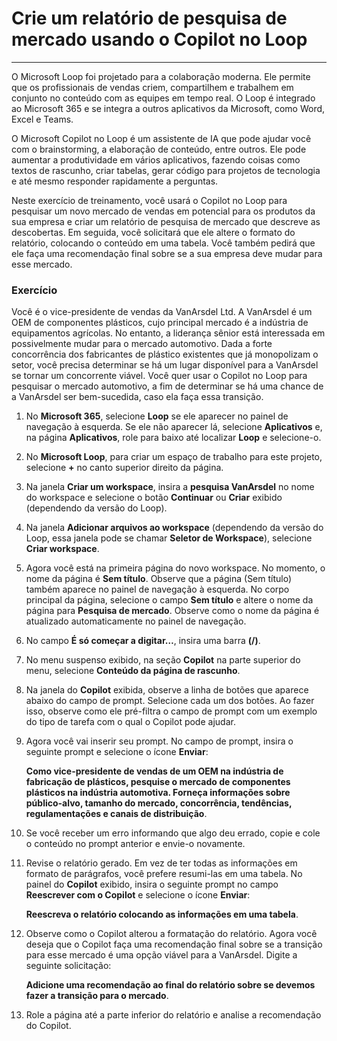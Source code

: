 
# Crie um relatório de pesquisa de mercado usando o Copilot no Loop
---
O Microsoft Loop foi projetado para a colaboração moderna. Ele permite que os profissionais de vendas criem, compartilhem e trabalhem em conjunto no conteúdo com as equipes em tempo real. O Loop é integrado ao Microsoft 365 e se integra a outros aplicativos da Microsoft, como Word, Excel e Teams.

O Microsoft Copilot no Loop é um assistente de IA que pode ajudar você com o brainstorming, a elaboração de conteúdo, entre outros. Ele pode aumentar a produtividade em vários aplicativos, fazendo coisas como textos de rascunho, criar tabelas, gerar código para projetos de tecnologia e até mesmo responder rapidamente a perguntas.

Neste exercício de treinamento, você usará o Copilot no Loop para pesquisar um novo mercado de vendas em potencial para os produtos da sua empresa e criar um relatório de pesquisa de mercado que descreve as descobertas. Em seguida, você solicitará que ele altere o formato do relatório, colocando o conteúdo em uma tabela. Você também pedirá que ele faça uma recomendação final sobre se a sua empresa deve mudar para esse mercado.

### Exercício

Você é o vice-presidente de vendas da VanArsdel Ltd. A VanArsdel é um OEM de componentes plásticos, cujo principal mercado é a indústria de equipamentos agrícolas. No entanto, a liderança sênior está interessada em possivelmente mudar para o mercado automotivo. Dada a forte concorrência dos fabricantes de plástico existentes que já monopolizam o setor, você precisa determinar se há um lugar disponível para a VanArsdel se tornar um concorrente viável. Você quer usar o Copilot no Loop para pesquisar o mercado automotivo, a fim de determinar se há uma chance de a VanArsdel ser bem-sucedida, caso ela faça essa transição.

1.  No **Microsoft 365**, selecione **Loop** se ele aparecer no painel de navegação à esquerda. Se ele não aparecer lá, selecione **Aplicativos** e, na página **Aplicativos**, role para baixo até localizar **Loop** e selecione-o.
2.  No **Microsoft Loop**, para criar um espaço de trabalho para este projeto, selecione **+** no canto superior direito da página.
3.  Na janela **Criar um workspace**, insira a **pesquisa VanArsdel** no nome do workspace e selecione o botão **Continuar** ou **Criar** exibido (dependendo da versão do Loop).
4.  Na janela **Adicionar arquivos ao workspace** (dependendo da versão do Loop, essa janela pode se chamar **Seletor de Workspace**), selecione **Criar workspace**.
5.  Agora você está na primeira página do novo workspace. No momento, o nome da página é **Sem título**. Observe que a página (Sem título) também aparece no painel de navegação à esquerda. No corpo principal da página, selecione o campo **Sem título** e altere o nome da página para **Pesquisa de mercado**. Observe como o nome da página é atualizado automaticamente no painel de navegação.
6.  No campo **É só começar a digitar…**, insira uma barra **(/)**.
7.  No menu suspenso exibido, na seção **Copilot** na parte superior do menu, selecione **Conteúdo da página de rascunho**.
8.  Na janela do **Copilot** exibida, observe a linha de botões que aparece abaixo do campo de prompt. Selecione cada um dos botões. Ao fazer isso, observe como ele pré-filtra o campo de prompt com um exemplo do tipo de tarefa com o qual o Copilot pode ajudar.
9.  Agora você vai inserir seu prompt. No campo de prompt, insira o seguinte prompt e selecione o ícone **Enviar**:
    
    **Como vice-presidente de vendas de um OEM na indústria de fabricação de plásticos, pesquise o mercado de componentes plásticos na indústria automotiva. Forneça informações sobre público-alvo, tamanho do mercado, concorrência, tendências, regulamentações e canais de distribuição**.
10. Se você receber um erro informando que algo deu errado, copie e cole o conteúdo no prompt anterior e envie-o novamente.
11. Revise o relatório gerado. Em vez de ter todas as informações em formato de parágrafos, você prefere resumi-las em uma tabela. No painel do **Copilot** exibido, insira o seguinte prompt no campo **Reescrever com o Copilot** e selecione o ícone **Enviar**:
    
    **Reescreva o relatório colocando as informações em uma tabela**.
12. Observe como o Copilot alterou a formatação do relatório. Agora você deseja que o Copilot faça uma recomendação final sobre se a transição para esse mercado é uma opção viável para a VanArsdel. Digite a seguinte solicitação:
    
    **Adicione uma recomendação ao final do relatório sobre se devemos fazer a transição para o mercado**.
13. Role a página até a parte inferior do relatório e analise a recomendação do Copilot.
